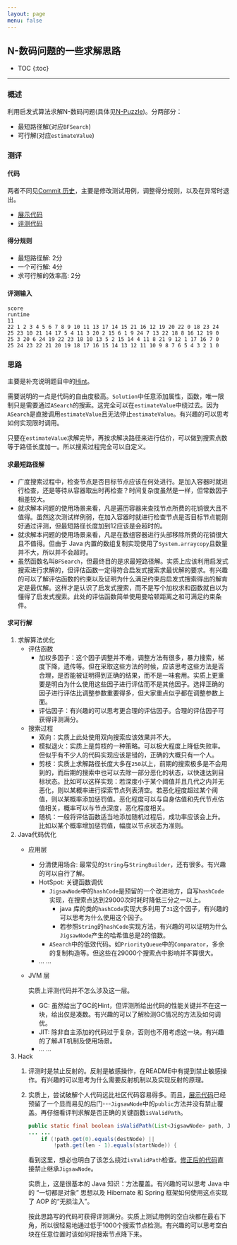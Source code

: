 ```yaml
---
layout: page
menu: false
---
```


## N-数码问题的一些求解思路

* TOC
{:toc}

----------

### 概述
利用启发式算法求解N-数码问题(具体见[N-Puzzle][n-puzzle])。分两部分：
 - 最短路径解(对应`BFSearch`)
 - 可行解(对应`estimateValue`)


### 测评

#### 代码
两者不同见[Commit 历史][code-diff]，主要是修改测试用例，调整得分规则，以及在异常时退出。
 - [展示代码][test-code]
 - [评测代码][judge-code]

#### 得分规则
 - 最短路径解: 2分
 - 一个可行解: 4分
 - 求可行解的效率高: 2分

#### 评测输入
```
score
runtime
11
22 1 2 3 4 5 6 7 8 9 10 11 13 17 14 15 21 16 12 19 20 22 0 18 23 24
25 23 10 21 14 17 5 4 11 3 20 2 15 6 1 9 24 7 13 22 18 8 16 12 19 0
25 3 20 6 24 19 22 23 18 10 13 5 2 15 14 4 11 8 21 9 12 1 17 16 7 0
25 24 23 22 21 20 19 18 17 16 15 14 13 12 11 10 9 8 7 6 5 4 3 2 1 0
```


### 思路
主要是补充说明题目中的[Hint][hint]。

需要说明的一点是代码的自由度极高。`Solution`中任意添加属性，函数，唯一限制只是需要通过`ASearch`的搜索。这完全可以在`estimateValue`中绕过去。因为`ASearch`是直接调用`estimateValue`且无法停止`estimateValue`。有兴趣的可以思考如何实现限时调用。

只要在`estimateValue`求解完毕，再按求解决路径来进行估价，可以做到搜索点数等于路径长度加一。所以搜索过程完全可以自定义。

#### 求最短路径解

 - 广度搜索过程中，检查节点是否目标节点应该在何处进行。是加入容器时就进行检查，还是等待从容器取出时再检查？时间复杂度虽然是一样，但常数因子相差较大。
 - 就求解本问题的使用场景来看，凡是遍历容器来查找节点所费的花销很大且不值得。虽然这次测试样例弱，在加入容器时就进行检查节点是否目标节点能刚好通过评测，但最短路径长度加到12应该是会超时的。
 - 就求解本问题的使用场景来看，凡是在数组容器进行头部移除所费的花销很大且不值得。但由于 Java 内置的数组复制实现使用了`System.arraycopy`且数量并不大，所以并不会超时。
 - 虽然函数名叫`BFSearch`，但最终目的是求最短路径解。实质上应该利用启发式搜索进行求解的，但评估函数一定得符合启发式搜索求最优解的要求。有兴趣的可以了解评估函数的约束以及证明为什么满足约束后启发式搜索得出的解肯定是最优解。这样才是认识了启发式搜索，而不是写个加权求和函数就自以为懂得了启发式搜索。此处的评估函数简单使用曼哈顿距离之和可满足约束条件。


#### 求可行解
 1. 求解算法优化
    - 评估函数
        - 加权多因子：这个因子调整并不难，调整方法有很多，暴力搜索，梯度下降，遗传等。但在采取这些方法的时候，应该思考这些方法是否合理，是否能被证明得到正确的结果，而不是一味套用。实质上更重要是明白为什么使用这些因子进行评估而不是其他因子。选择正确的因子进行评估比调整参数重要得多，但大家重点似乎都在调整参数上面。
        - 评估因子：有兴趣的可以思考更合理的评估因子。合理的评估因子可获得评测满分。
    - 搜索过程
        - 双向：实质上此处使用双向搜索应该效果并不大。
        - 模拟退火：实质上是剪枝的一种策略。可以极大程度上降低失败率。但似乎有不少人的代码实现应该是错的，正确的大概只有一个人。
        - 剪枝：实质上求解路径长度大多在`250`以上，前期的搜索极多是不会用到的，而后期的搜索中也可以去除一部分恶化的状态，以快速达到目标状态。比如可以这样实现：若深度小于某个阈值并且几代之内并无恶化，则以某概率进行探索节点列表清空。若恶化程度超过某个阈值，则以某概率添加惩罚值。恶化程度可以与自身估值和先代节点估值相关，概率可以与节点深度，恶化程度相关。
        - 随机：一般将评估函数适当地添加随机过程后，成功率应该会上升。比如以某个概率增加惩罚值，幅度以节点状态为准则。
 2. Java代码优化
    - 应用层
        - 分清使用场合: 最常见的`String`与`StringBuilder`，还有很多。有兴趣的可以自行了解。
        - HotSpot: 关键函数调优
            - `JigsawNode`中的`hashCode`是预留的一个改进地方，自写`hashCode`实现，在搜索点达到29000次时耗时降低三分之一以上。
                - java 库的类的`hashCode`实现大多利用了`31`这个因子，有兴趣的可以思考为什么使用这个因子。
                - 若参照`String`的`hashCode`实现方法，有兴趣的可以证明为什么`JigsawNode`产生的哈希值总是2的倍数。
            - `ASearch`中的低效代码。如`PriorityQueue`中的`Comparator`，多余的复制构造等。但这些在29000个搜索点中影响并不算很大。
        - ... ...
    - JVM 层

        实质上评测代码并不怎么涉及这一层。
        - GC: 虽然给出了GC的Hint，但评测所给出代码的性能关键并不在这一块，给出仅是凑数。有兴趣的可以了解检测GC情况的方法及如何调优。
        - JIT: 除非自主添加的代码过于复杂，否则也不用考虑这一块。有兴趣的了解JIT机制及使用场景。
        - ... ...
 3. Hack
    1. 评测时是禁止反射的。反射是敏感操作，在README中有提到禁止敏感操作。有兴趣的可以思考为什么需要反射机制以及实现反射的原理。
    2. 实质上，尝试破解个人代码远比社区代码容易得多。而且，[展示代码][test-code]已经预留了一个显而易见的后门---`JigsawNode`中的`public`方法并没有禁止覆盖。再仔细看评判求解是否正确的关键函数`isValidPath`。
        ```java
        public static final boolean isValidPath(List<JigsawNode> path, JigsawNode startNode, JigsawNode destNode) {
        ... ...
            if (!path.get(0).equals(destNode) ||
                !path.get(len - 1).equals(startNode)) {
        ```
        看到这里，想必也明白了该怎么绕过`isValidPath`检查。[修正后的代码][final-code]直接禁止继承`JigsawNode`。
        
        实质上，这是很基本的 Java 知识：方法覆盖。有兴趣的可以思考 Java 中的 “一切都是对象” 思想以及 Hibernate 和 Spring 框架如何使用这点实现了 AOP 的“无损注入”。

        按此思路写的代码可获得评测满分。实质上测试用例的空白块都在最右下角，所以很轻易地通过低于1000个搜索节点检测。有兴趣的可以思考空白块在任意位置时该如何将搜索节点降下来。



[n-puzzle]: https://se-2018.github.io/Stage3--NPuzzle
[test-code]: https://github.com/se-2018/jigsaw/tree/v1.0.0
[judge-code]: https://github.com/se-2018/jigsaw/tree/v1.1.0
[final-code]: https://github.com/se-2018/jigsaw/tree/v2.0.0
[code-diff]: https://github.com/se-2018/jigsaw/commit/5b2d7ddcd6b0c13e1a94594907659ca40cc09a02
[hint]: https://se-2018.github.io/Stage3--ReviewForm.html#%E6%8B%BC%E5%9B%BE%E9%83%A8%E5%88%86%E5%85%B116%E5%88%86
